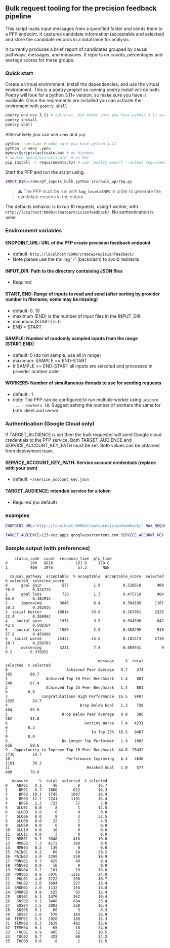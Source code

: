 ## Bulk request tooling for the precision feedback pipeline

This script loads input messages from a specified folder and sends them to a PFP endpoint. It captures candidate information (acceptable and selected) and store the candidate records in a dataframe for analysis. 

It currently produces a brief report of candidates grouped by causal pathways, messages, and measures. It reports on counts, percentages and average scores for these groups.

### Quick start

Create a virtual enviromnent, install the dependencies, and use the virtual environment. This is a poetry project so running poetry install will do both. Poetry will look for a python 3.11+ version, so make sure you have it available. Once the reqirements are installed you can activate the enviroment with `poetry shell`

```zsh
poetry env use 3.11 # optional, but makes sure you have python 3.11 available
poetry install
poetry shell
```

Alternatively you can use `venv` and `pip`

```zsh
python --version # make sure you have python 3.11
python -m venv .venv
myenv\Scripts\activate.bat # on Windows 
# source myenv/bin/activate  # on Mac
pip install -r requirements.txt # use `poetry export --output requirements.txt` to generate the reqs file
```

Start the PFP and run the script using:
```zsh
INPUT_DIR=~/dev/pf_inputs_bulk python src/bulk_up/req.py
```
> :warning: The PFP must be run with **`log_level=INFO`** in order to generate the candidate records in the output

The defaults behavior is to run 10 requests, using 1 worker, with `http://localhost:8000/createprecisionfeedback/`. No authentication is used

### Environment variables

#### ENDPOINT_URL: URL of the PFP create precision feedback endpoint
- default: `http://localhost:8000/createprecisionfeedback/` 
- Note please use the trailing '`/`' (backslash) to avoid redirects

#### INPUT_DIR: Path to the directory containing JSON files
- Required

#### START, END: Range of inputs to read and send (after sorting by provider number in filename; some may be missing)
- default: 0, 10
- maximum (END) is the number of input files in the INPUT_DIR
- minumum (START) is 0
- END > START

#### SAMPLE: Number of randomly sampled inputs from the range [START,END]
- default: 0 (do not sample, use all in range)
- maximum: SAMPLE <= END-START
- if SAMPLE >= END-START all inputs are selected and processed in provider number order

#### WORKERS: Number of simultaneous threads to use for sending requests
- default : 1
- note: The PFP can be configured to run multiple worker using `uvicorn ... --workers 10`. Suggest setting the number of workers the same for both client and server

### Authentication (Google Cloud only)

If TARGET_AUDIENCE is set then the bulk requester will send Google cloud credentials to the PFP service. Both TARGET_AUDIENCE and SERVICE_ACCOUNT_KEY_PATH must be set. Both values can be obtained from deployment team.

#### SERVICE_ACCOUNT_KEY_PATH: Service account credentials (replace with your own)
- default: `~/service_account_key.json`

#### TARGET_AUDIENCE: intended service for a token
- Required (no default)

### examples
```zsh
ENDPOINT_URL="http://localhost:8000/createprecisionfeedback/" MAX_REQUESTS=10 INPUT_DIR=~/dev/pf_inputs_bulk WORKERS=10 python src/bulk_up/req.py 
```

```zsh
TARGET_AUDIENCE=123-xyz.apps.googleusercontent.com SERVICE_ACCOUNT_KEY_PATH=~/my-client-secret.json INPUT_DIR=~/pf_inputs_bulk ENDPOINT_URL="https://pfp.lab.app.med.umich.edu/createprecisionfeedback/" python src/bulk_up/req.py```
```

### Sample output (with preferences)

```
    status_code  count  response_time  pfp_time
0          200   8818          191.9     150.8
1          400   3946           57.3       NaN 

  causal_pathway  acceptable  % acceptable  acceptable_score  selected  % selected  selected_score
0      goal gain         577           1.0          0.528610       409        70.9        0.524729
1      goal loss         738           1.3          0.475710       484        65.6        0.483915
2      improving        3646           6.4          0.384189      1101        30.2        0.392016
3  social better       18814          33.0          0.267051      2325        12.4        0.268982
4    social gain        1976           3.5          0.504590       842        42.6        0.508364
5    social loss        1589           2.8          0.458295       918        57.8        0.459968
6   social worse       25432          44.6          0.183473      2730        10.7        0.258703
7      worsening        4231           7.4          0.089441         9         0.2        0.370852 

                                         message     %  total  selected  % selected
0                          Achieved Peer Average   0.7    374       302        80.7
1                 Achieved Top 10 Peer Benchmark   1.4    801       540        67.4
2                 Achieved Top 25 Peer Benchmark   1.4    801         0         0.0
3               Congratulations High Performance  16.5   9407      2325        24.7
4                                Drop Below Goal   1.3    738       484        65.6
5                        Drop Below Peer Average   0.9    506       262        51.8
6                                  Getting Worse   7.4   4231         9         0.2
7                                     In Top 25%  16.5   9407         0         0.0
8                        No Longer Top Performer   1.9   1083       656        60.6
9   Opportunity to Improve Top 10 Peer Benchmark  44.6  25432      2730        10.7
10                         Performance Improving   6.4   3646      1101        30.2
11                                  Reached Goal   1.0    577       409        70.9 

   measure     %  total  selected  % selected
0    ABX01   0.1     48         8        16.7
1     BP01   6.7   3806       622        16.3
2     BP02  10.1   5745      1087        18.9
3     BP03  12.7   7241      1191        16.4
4     BP06   1.3    733        57         7.8
5    GLU01   0.0      8         1        12.5
6    GLU03   0.0      6         0         0.0
7    GLU06   0.0      8         3        37.5
8    GLU08   0.0     22         1         4.5
9    GLU09   0.0      6         0         0.0
10   GLU10   0.0     16         0         0.0
11   GLU11   0.0      3         0         0.0
12   NMB01   6.7   3846       416        10.8
13   NMB02   7.3   4172       399         9.6
14   NMB04   0.2    139         0         0.0
15  PAIN01   0.2     89        18        20.2
16  PAIN02   4.0   2299       250        10.9
17  PONV01   0.7    425        40         9.4
18  PONV02   0.0     16         0         0.0
19  PONV04   0.2    101        19        18.8
20  PONV05   8.9   5076      1216        24.0
21   PUL01   4.8   2722       290        10.7
22   PUL02   3.0   1694       227        13.4
23  SMOK01   2.0   1132       156        13.8
24  SMOK02   0.9    525        65        12.4
25   SUS01   6.1   3470       362        10.4
26   SUS02   6.1   3486       884        25.4
27   SUS04   3.5   2002       328        16.4
28   SUS05   0.1     60         5         8.3
29   SUS07   1.0    570       164        28.8
30  TEMP01   5.1   2928       388        13.3
31  TEMP02   6.3   3619       492        13.6
32  TEMP04   0.1     65        16        24.6
33   TOC01   0.9    495        52        10.5
34   TOC02   0.7    422        60        14.2
35   TOC03   0.0      8         1        12.5 
```